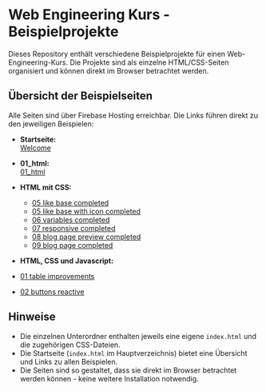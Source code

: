 # Web Engineering Kurs - Beispielprojekte

Dieses Repository enthält verschiedene Beispielprojekte für einen Web-Engineering-Kurs. Die Projekte sind als einzelne HTML/CSS-Seiten organisiert und können direkt im Browser betrachtet werden.

## Übersicht der Beispielseiten

Alle Seiten sind über Firebase Hosting erreichbar. Die Links führen direkt zu den jeweiligen Beispielen:

- **Startseite:**  
  [Welcome](https://web-eng-dg.web.app/index.html)

- **01_html:**  
  [01_html](https://web-eng-dg.web.app/01_html/index.html)

- **HTML mit CSS:**
  - [05 like base completed](https://web-eng-dg.web.app/02_html_css/05_like_base_complete/index.html)
  - [05 like base with icon completed](https://web-eng-dg.web.app/02_html_css/05_like_with_icon/index.html)
  - [06 variables completed](https://web-eng-dg.web.app/02_html_css/06_variables/index.html)
  - [07 responsive completed](https://web-eng-dg.web.app/02_html_css/07_responsive/index.html)
  - [08 blog page preview completed](https://web-eng-dg.web.app/02_html_css/08_blog_page_preview/index.html)
  - [09 blog page completed](https://web-eng-dg.web.app/02_html_css/09_blog_page_completed/index.html)

- **HTML, CSS und Javascript:**
- [01 table improvements](https://web-eng-dg.web.app/03_javascript/01_tableImprovements/index.html)
- [02 buttons reactive](https://web-eng-dg.web.app/03_javascript/02_buttonReactive/index.html)


## Hinweise

- Die einzelnen Unterordner enthalten jeweils eine eigene `index.html` und die zugehörigen CSS-Dateien.
- Die Startseite (`index.html` im Hauptverzeichnis) bietet eine Übersicht und Links zu allen Beispielen.
- Die Seiten sind so gestaltet, dass sie direkt im Browser betrachtet werden können - keine weitere Installation notwendig.